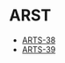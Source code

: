 # ARST

* [ARTS-38](https://github.com/mmdaozhu/ARST/blob/master/ARTS2021/ARTS-38.md)
* [ARTS-39](https://github.com/mmdaozhu/ARST/blob/master/ARTS2021/ARTS-39.md)

